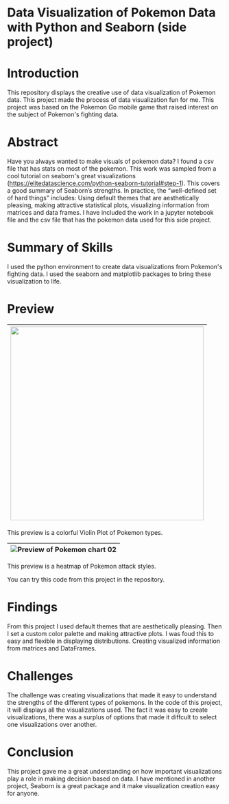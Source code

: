 # Data Visualization of Pokemon Data with Python and Seaborn (side project)



# Introduction
This repository displays the creative use of data visualization of Pokemon data. This project made the process of data visualization fun for me. This project was based on the Pokemon Go mobile game that raised interest on the subject of Pokemon's fighting data.



# Abstract
Have you always wanted to make visuals of pokemon data? I found a csv file that has stats on most of the pokemon. This work was sampled from a cool tutorial on seaborn's great visualizations (https://elitedatascience.com/python-seaborn-tutorial#step-1).  This covers a good summary of Seaborn’s strengths. In practice, the “well-defined set of hard things” includes: Using default themes that are aesthetically pleasing, making attractive statistical plots, visualizing information from matrices and data frames. I have included the work in a jupyter notebook file and the csv file that has the pokemon data used for this side project.



# Summary of Skills
I used the python environment to create data visualizations from Pokemon's fighting data. I used the seaborn and matplotlib packages to bring these visualization to life.



# Preview

| <img src="https://github.com/micgonzalez/Data-Visualization-of-Pokemon-Data-with-Python-and-Seaborn_side_project/blob/master/pokemon_chart_01.png" width="450"/> |
|-|

This preview is a colorful Violin Plot of Pokemon types.

| ![Preview of Pokemon chart 02](https://github.com/micgonzalez/Data-Visualization-of-Pokemon-Data-with-Python-and-Seaborn_side_project/blob/master/pokemon_chart_02.png) |
|-|

This preview is a heatmap of Pokemon attack styles. 

You can try this code from this project in the repository.



# Findings
From this project I used default themes that are aesthetically pleasing. Then I set a custom color palette and making attractive plots. I was foud this to easy and flexible in displaying distributions. Creating visualized information from matrices and DataFrames.



# Challenges
The challenge was creating visualizations that made it easy to understand the strengths of the different types of pokemons. In the code of this project, it will displays all the visualizations used. The fact it was easy to create visualizations, there was a surplus of options that made it diffcult to select one visualizations over another.



# Conclusion
This project gave me a great understanding on how important visualizations play a role in making decision based on data. I have mentioned in another project, Seaborn is a great package and it make visualization creation easy for anyone.
